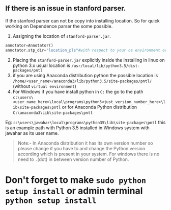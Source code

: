
## If there is an issue in stanford parser. 
If the stanford parser can not be copy into installing location. So for quick working on Dependence parser the some possible. 
1. Assigning the location of `stanford-parser.jar`.
```python
annotator=Annotator()
annotator.stp_dir="location_pls"#with respect to your os environment or follow the below steps
``` 
2. Placing the `stanford-parser.jar` explicitly inside the installing in linux on python 3.x usual location is 
`/usr/local/lib/python3.5/dist-packages/pntl`  
3.  if you are using Anaconda distribution python the possible location is `/home/<user_name>/anaconda3/lib/python3.5/site-packages/pntl/` (without `virtual environment`)
4.  For Windows if you have install python in `C:` the go to the path  
`c:\users\<user_name_here>\local\programs\python3<just_version_number_here>\lib\site-packages\pntl` 
or for Anaconda Python distribution `C:\anaconda3\Lib\site-packages\pntl`

 Eg:
`c:\users\jawahar\local\programs\python35\lib\site-packages\pntl`
this is an example path with Python 3.5 installed in Windows system with jawahar as its user name.

> Note:- In Anaconda distribution it has its own version number so please change if you have to and change the Python version according which is present in your system. For windows there is no need to `.`(dot) in between version number of Python.

# Don't forget to make `sudo python setup install` or admin terminal `python setup install`
